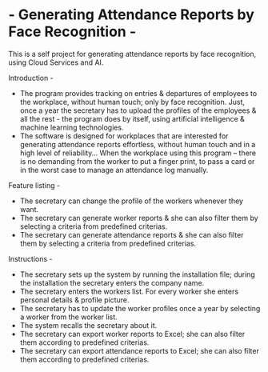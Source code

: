 # - Generating Attendance Reports by Face Recognition - 
This is a self project for generating attendance reports by face recognition, using Cloud Services and AI.

Introduction -
-	The program provides tracking on entries & departures of employees to the workplace, without human touch; only by face recognition.
  Just, once a year the secretary has to upload the profiles of the employees & all the rest - the program does by itself, 
  using artificial intelligence & machine learning technologies.
-	The software is designed for workplaces that are interested for generating attendance reports effortless, without human touch and in
  a high level of reliability…
  When the workplace using this program – there is no demanding from the worker to put a finger print, to pass a card or in the worst 
  case to manage an attendance log manually.

Feature listing -
-	The secretary can change the profile of the workers whenever they want.
-	The secretary can generate worker reports & she can also filter them by selecting a criteria from predefined criterias.
-	The secretary can generate attendance reports & she can also filter them by selecting a criteria from predefined criterias.

Instructions -
-	The secretary sets up the system by running the installation file; during the installation the secretary enters the company name.
-	The secretary enters the workers list. For every worker she enters personal details & profile picture.
- The secretary has to update the worker profiles once a year by selecting a worker from the worker list.
- The system recalls the secretary about it.
-	The secretary can export worker reports to Excel; she can also filter them according to predefined criterias.
-	The secretary can export attendance reports to Excel; she can also filter them according to predefined criterias.



